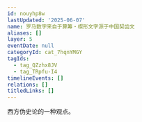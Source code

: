 ```yaml
---
id: nouyhp8w
lastUpdated: '2025-06-07'
name: 罗马数字来自于算筹・楔形文字源于中国契齿文
aliases: []
layer: 5
eventDate: null
categoryId: cat_7hqnYMGY
tagIds:
  - tag_QZzhx8JV
  - tag_TRpfu-I4
timelineEvents: []
relations: []
titledLinks: []
---
```

西方伪史论的一种观点。
